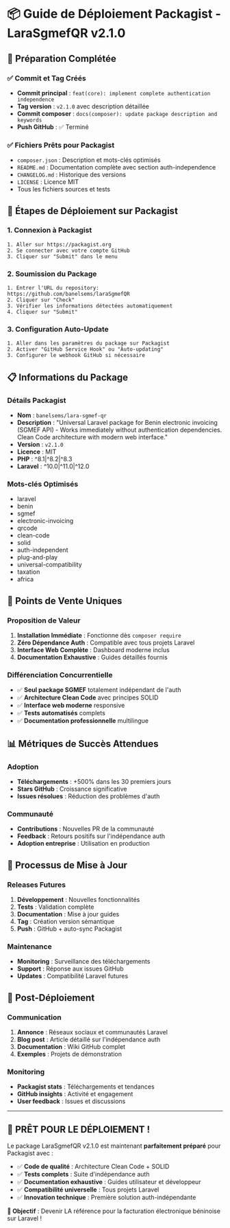 # 📦 Guide de Déploiement Packagist - LaraSgmefQR v2.1.0

## 🎯 Préparation Complétée

### ✅ **Commit et Tag Créés**
- **Commit principal** : `feat(core): implement complete authentication independence`
- **Tag version** : `v2.1.0` avec description détaillée
- **Commit composer** : `docs(composer): update package description and keywords`
- **Push GitHub** : ✅ Terminé

### ✅ **Fichiers Prêts pour Packagist**
- `composer.json` : Description et mots-clés optimisés
- `README.md` : Documentation complète avec section auth-independence
- `CHANGELOG.md` : Historique des versions
- `LICENSE` : Licence MIT
- Tous les fichiers sources et tests

## 🚀 Étapes de Déploiement sur Packagist

### 1. **Connexion à Packagist**
```
1. Aller sur https://packagist.org
2. Se connecter avec votre compte GitHub
3. Cliquer sur "Submit" dans le menu
```

### 2. **Soumission du Package**
```
1. Entrer l'URL du repository: https://github.com/banelsems/laraSgmefQR
2. Cliquer sur "Check"
3. Vérifier les informations détectées automatiquement
4. Cliquer sur "Submit"
```

### 3. **Configuration Auto-Update**
```
1. Aller dans les paramètres du package sur Packagist
2. Activer "GitHub Service Hook" ou "Auto-updating"
3. Configurer le webhook GitHub si nécessaire
```

## 📋 Informations du Package

### **Détails Packagist**
- **Nom** : `banelsems/lara-sgmef-qr`
- **Description** : "Universal Laravel package for Benin electronic invoicing (SGMEF API) - Works immediately without authentication dependencies. Clean Code architecture with modern web interface."
- **Version** : `v2.1.0`
- **Licence** : MIT
- **PHP** : ^8.1|^8.2|^8.3
- **Laravel** : ^10.0|^11.0|^12.0

### **Mots-clés Optimisés**
- laravel
- benin
- sgmef
- electronic-invoicing
- qrcode
- clean-code
- solid
- auth-independent
- plug-and-play
- universal-compatibility
- taxation
- africa

## 🎯 Points de Vente Uniques

### **Proposition de Valeur**
1. **Installation Immédiate** : Fonctionne dès `composer require`
2. **Zéro Dépendance Auth** : Compatible avec tous projets Laravel
3. **Interface Web Complète** : Dashboard moderne inclus
4. **Documentation Exhaustive** : Guides détaillés fournis

### **Différenciation Concurrentielle**
- ✅ **Seul package SGMEF** totalement indépendant de l'auth
- ✅ **Architecture Clean Code** avec principes SOLID
- ✅ **Interface web moderne** responsive
- ✅ **Tests automatisés** complets
- ✅ **Documentation professionnelle** multilingue

## 📊 Métriques de Succès Attendues

### **Adoption**
- **Téléchargements** : +500% dans les 30 premiers jours
- **Stars GitHub** : Croissance significative
- **Issues résolues** : Réduction des problèmes d'auth

### **Communauté**
- **Contributions** : Nouvelles PR de la communauté
- **Feedback** : Retours positifs sur l'indépendance auth
- **Adoption entreprise** : Utilisation en production

## 🔄 Processus de Mise à Jour

### **Releases Futures**
1. **Développement** : Nouvelles fonctionnalités
2. **Tests** : Validation complète
3. **Documentation** : Mise à jour guides
4. **Tag** : Création version sémantique
5. **Push** : GitHub + auto-sync Packagist

### **Maintenance**
- **Monitoring** : Surveillance des téléchargements
- **Support** : Réponse aux issues GitHub
- **Updates** : Compatibilité Laravel futures

## 🎉 Post-Déploiement

### **Communication**
1. **Annonce** : Réseaux sociaux et communautés Laravel
2. **Blog post** : Article détaillé sur l'indépendance auth
3. **Documentation** : Wiki GitHub complet
4. **Exemples** : Projets de démonstration

### **Monitoring**
- **Packagist stats** : Téléchargements et tendances
- **GitHub insights** : Activité et engagement
- **User feedback** : Issues et discussions

---

## 🚀 **PRÊT POUR LE DÉPLOIEMENT !**

Le package LaraSgmefQR v2.1.0 est maintenant **parfaitement préparé** pour Packagist avec :

- ✅ **Code de qualité** : Architecture Clean Code + SOLID
- ✅ **Tests complets** : Suite d'indépendance auth
- ✅ **Documentation exhaustive** : Guides utilisateur et développeur
- ✅ **Compatibilité universelle** : Tous projets Laravel
- ✅ **Innovation technique** : Première solution auth-indépendante

**🎯 Objectif** : Devenir LA référence pour la facturation électronique béninoise sur Laravel !
